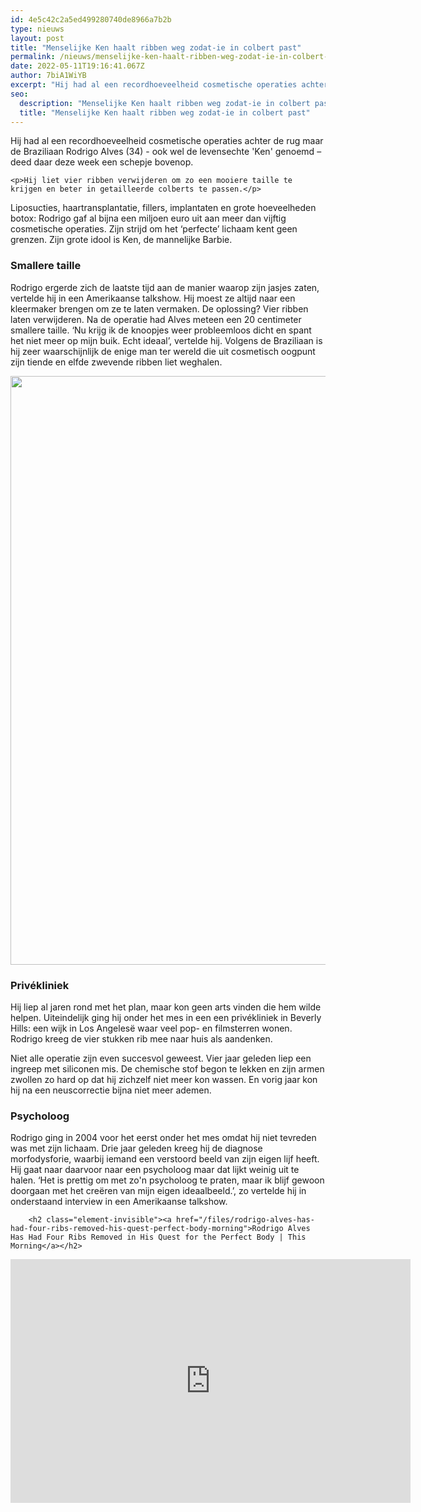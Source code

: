 ```yaml
---
id: 4e5c42c2a5ed499280740de8966a7b2b
type: nieuws
layout: post
title: "Menselijke Ken haalt ribben weg zodat-ie in colbert past"
permalink: /nieuws/menselijke-ken-haalt-ribben-weg-zodat-ie-in-colbert-past/
date: 2022-05-11T19:16:41.067Z
author: 7biA1WiYB
excerpt: "Hij had al een recordhoeveelheid cosmetische operaties achter de rug maar de Braziliaan Rodrigo Alves (34) - ook wel de levensechte 'Ken' genoemd – deed daar deze week een schepje bovenop.   "
seo:
  description: "Menselijke Ken haalt ribben weg zodat-ie in colbert past"
  title: "Menselijke Ken haalt ribben weg zodat-ie in colbert past"
---
```

Hij had al een recordhoeveelheid cosmetische operaties achter de rug maar de Braziliaan Rodrigo Alves (34) - ook wel de levensechte 'Ken' genoemd – deed daar deze week een schepje bovenop.   

    <p>Hij liet vier ribben verwijderen om zo een mooiere taille te krijgen en beter in getailleerde colberts te passen.</p>
<p>Liposucties, haartransplantatie, fillers, implantaten en grote hoeveelheden botox: Rodrigo gaf al bijna een miljoen euro uit aan meer dan vijftig cosmetische operaties. Zijn strijd om het ‘perfecte’ lichaam kent geen grenzen. Zijn grote idool is Ken, de mannelijke Barbie.</p>
<h3>Smallere taille</h3>
<p>Rodrigo ergerde zich de laatste tijd aan de manier waarop zijn jasjes zaten, vertelde hij in een Amerikaanse talkshow. Hij moest ze altijd naar een kleermaker brengen om ze te laten vermaken. De oplossing? Vier ribben laten verwijderen. Na de operatie had Alves meteen een 20 centimeter smallere taille. ‘Nu krijg ik de knoopjes weer probleemloos dicht en spant het niet meer op mijn buik. Echt ideaal’, vertelde hij. Volgens de Braziliaan is hij zeer waarschijnlijk de enige man ter wereld die uit cosmetisch oogpunt zijn tiende en elfde zwevende ribben liet weghalen.</p>
<p><div class="media media-element-container media-default"><div id="file-420953" class="file file-image file-image-jpeg">

        
  
  <div class="content">
    <img height="942" width="634" class="media-element file-default" data-delta="1" src="https://7dagen.netlify.app/sites/default/files/487ED2ED00000578-0-image-a-20_1516709731084.jpg" alt="">  </div>

  
</div>
</div>
<h3>Privékliniek</h3>
<p>Hij liep al jaren rond met het plan, maar kon geen arts vinden die hem wilde helpen. Uiteindelijk ging hij onder het mes in een een privékliniek in Beverly Hills: een wijk in Los Angelesë waar veel pop- en filmsterren wonen. Rodrigo kreeg de vier stukken rib mee naar huis als aandenken.</p>
<p>Niet alle operatie zijn even succesvol geweest. Vier jaar geleden liep een ingreep met siliconen mis. De chemische stof begon te lekken en zijn armen zwollen zo hard op dat hij zichzelf niet meer kon wassen. En vorig jaar kon hij na een neuscorrectie bijna niet meer ademen.</p>
<h3>Psycholoog</h3>
<p>Rodrigo ging in 2004 voor het eerst onder het mes omdat hij niet tevreden was met zijn lichaam. Drie jaar geleden kreeg hij de diagnose morfodysforie, waarbij iemand een verstoord beeld van zijn eigen lijf heeft. Hij gaat naar daarvoor naar een psycholoog maar dat lijkt weinig uit te halen. ‘Het is prettig om met zo'n psycholoog te praten, maar ik blijf gewoon doorgaan met het creëren van mijn eigen ideaalbeeld.’, zo vertelde hij in onderstaand interview in een Amerikaanse talkshow.</p>
<p><div class="media media-element-container media-default"><div id="file-420952" class="file file-video file-video-youtube">

        <h2 class="element-invisible"><a href="/files/rodrigo-alves-has-had-four-ribs-removed-his-quest-perfect-body-morning">Rodrigo Alves Has Had Four Ribs Removed in His Quest for the Perfect Body | This Morning</a></h2>
    
  
  <div class="content">
    <div class="media-youtube-video file media-element file-default media-youtube-1">
  <iframe class="media-youtube-player" width="640" height="390" title="Rodrigo Alves Has Had Four Ribs Removed in His Quest for the Perfect Body | This Morning" src="https://www.youtube.com/embed/zBGxPuqCOIY?wmode=opaque&controls=" name="Rodrigo Alves Has Had Four Ribs Removed in His Quest for the Perfect Body | This Morning" frameborder="0" allowfullscreen="">Video van Rodrigo Alves Has Had Four Ribs Removed in His Quest for the Perfect Body | This Morning</iframe>
</div>
  </div>

  
</div>
</div>
<p> </p>  
